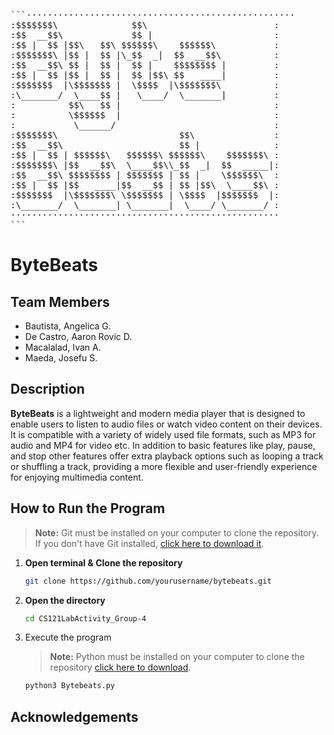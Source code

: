 
<pre>```···················································
:$$$$$$$\              $$\                        :
:$$  __$$\             $$ |                       :
:$$ |  $$ |$$\   $$\ $$$$$$\    $$$$$$\           :
:$$$$$$$\ |$$ |  $$ |\_$$  _|  $$  __$$\          :
:$$  __$$\ $$ |  $$ |  $$ |    $$$$$$$$ |         :
:$$ |  $$ |$$ |  $$ |  $$ |$$\ $$   ____|         :
:$$$$$$$  |\$$$$$$$ |  \$$$$  |\$$$$$$$\          :
:\_______/  \____$$ |   \____/  \_______|         :
:          $$\   $$ |                             :
:          \$$$$$$  |                             :
:           \______/                              :
:$$$$$$$\                       $$\               :
:$$  __$$\                      $$ |              :
:$$ |  $$ | $$$$$$\   $$$$$$\ $$$$$$\    $$$$$$$\ :
:$$$$$$$\ |$$  __$$\  \____$$\\_$$  _|  $$  _____|:
:$$  __$$\ $$$$$$$$ | $$$$$$$ | $$ |    \$$$$$$\  :
:$$ |  $$ |$$   ____|$$  __$$ | $$ |$$\  \____$$\ :
:$$$$$$$  |\$$$$$$$\ \$$$$$$$ | \$$$$  |$$$$$$$  |:
:\_______/  \_______| \_______|  \____/ \_______/ :
···················································
```</pre>
# ByteBeats

## Team Members

- Bautista, Angelica G.
- De Castro, Aaron Rovic D.
- Macalalad, Ivan A.
- Maeda, Josefu S.


## Description
**ByteBeats** is a lightweight and modern media player that is designed to enable users to listen to audio files or watch video content on their devices. It is compatible with a variety of widely used file formats, such as MP3 for audio and MP4 for video etc. In addition to basic features like play, pause, and stop other features offer extra playback options such as looping a track or shuffling a track, providing a more flexible and user-friendly experience for enjoying multimedia content.

## How to Run the Program
> **Note:** Git must be installed on your computer to clone the repository.  
> If you don't have Git installed, [click here to download it](https://git-scm.com/downloads/win).

1. **Open terminal & Clone the repository**
   ```bash
   git clone https://github.com/yourusername/bytebeats.git
   
2. **Open the directory**
   ```bash
   cd CS121LabActivity_Group-4
3. Execute the program
   > **Note:** Python must be installed on your computer to clone the repository [click here to download](https://www.python.org/downloads/).
   ```bash
   python3 Bytebeats.py

## Acknowledgements
   

